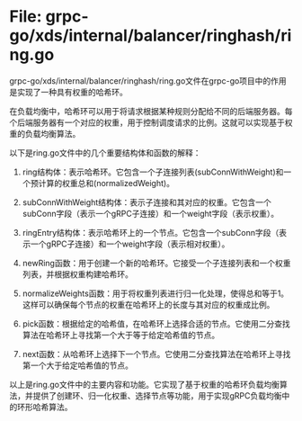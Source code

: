 # File: grpc-go/xds/internal/balancer/ringhash/ring.go

grpc-go/xds/internal/balancer/ringhash/ring.go文件在grpc-go项目中的作用是实现了一种具有权重的哈希环。

在负载均衡中，哈希环可以用于将请求根据某种规则分配给不同的后端服务器。每个后端服务器有一个对应的权重，用于控制调度请求的比例。这就可以实现基于权重的负载均衡算法。

以下是ring.go文件中的几个重要结构体和函数的解释：

1. ring结构体：表示哈希环。它包含一个子连接列表(subConnWithWeight)和一个预计算的权重总和(normalizedWeight)。

2. subConnWithWeight结构体：表示子连接和其对应的权重。它包含一个subConn字段（表示一个gRPC子连接）和一个weight字段（表示权重）。

3. ringEntry结构体：表示哈希环上的一个节点。它包含一个subConn字段（表示一个gRPC子连接）和一个weight字段（表示相对权重）。

4. newRing函数：用于创建一个新的哈希环。它接受一个子连接列表和一个权重列表，并根据权重构建哈希环。

5. normalizeWeights函数：用于将权重列表进行归一化处理，使得总和等于1。这样可以确保每个节点的权重在哈希环上的长度与其对应的权重成比例。

6. pick函数：根据给定的哈希值，在哈希环上选择合适的节点。它使用二分查找算法在哈希环上寻找第一个大于等于给定哈希值的节点。

7. next函数：从哈希环上选择下一个节点。它使用二分查找算法在哈希环上寻找第一个大于给定哈希值的节点。

以上是ring.go文件中的主要内容和功能。它实现了基于权重的哈希环负载均衡算法，并提供了创建环、归一化权重、选择节点等功能，用于实现gRPC负载均衡中的环形哈希算法。

